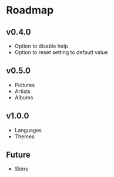 # Roadmap

## v0.4.0
- Option to disable help
- Option to reset setting to default value

## v0.5.0
- Pictures
- Artists
- Albums

## v1.0.0
- Languages
- Themes

## Future
- Skins
